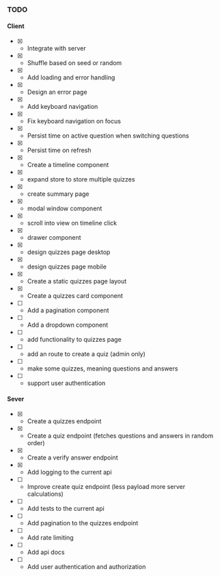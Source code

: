 ### TODO

#### Client

- [x] - Integrate with server
- [x] - Shuffle based on seed or random
- [x] - Add loading and error handling
- [x] - Design an error page
- [x] - Add keyboard navigation
- [x] - Fix keyboard navigation on focus
- [x] - Persist time on active question when switching questions
- [x] - Persist time on refresh
- [x] - Create a timeline component
- [x] - expand store to store multiple quizzes
- [x] - create summary page
- [x] - modal window component
- [x] - scroll into view on timeline click
- [x] - drawer component
- [x] - design quizzes page desktop
- [x] - design quizzes page mobile
- [x] - Create a static quizzes page layout
- [x] - Create a quizzes card component
- [ ] - Add a pagination component
- [ ] - Add a dropdown component
- [ ] - add functionality to quizzes page
- [ ] - add an route to create a quiz (admin only)
- [ ] - make some quizzes, meaning questions and answers
  <!-- !NEXT STAGE -->
- [ ] - support user authentication

#### Sever

- [x] - Create a quizzes endpoint
- [x] - Create a quiz endpoint (fetches questions and answers in random order)
- [x] - Create a verify answer endpoint
- [x] - Add logging to the current api
- [ ] - Improve create quiz endpoint (less payload more server calculations)
- [ ] - Add tests to the current api
- [ ] - Add pagination to the quizzes endpoint
- [ ] - Add rate limiting
- [ ] - Add api docs
  <!-- !NEXT STAGE -->
- [ ] - Add user authentication and authorization
